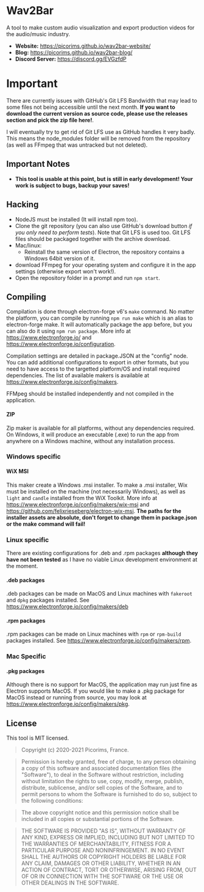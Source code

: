 # Wav2Bar
A tool to make custom audio visualization and export production videos for the audio/music industry.
- **Website:** https://picorims.github.io/wav2bar-website/
- **Blog:** https://picorims.github.io/wav2bar-blog/
- **Discord Server:** https://discord.gg/EVGzfdP

# Important
There are currently issues with GitHub's Git LFS Bandwidth that may lead to some files not being accessible until the next month. **If you want to download the current version as source code, please use the releases section and pick the zip file here!**.

I will eventually try to get rid of Git LFS use as GitHub handles it very badly. This means the node_modules folder will be removed from the repository (as well as FFmpeg that was untracked but not deleted).

## Important Notes
- **This tool is usable at this point, but is still in early development! Your work is subject to bugs, backup your saves!**

## Hacking
- NodeJS must be installed (It will install npm too).
- Clone the git repository (you can also use GitHub's download button *if you only need to perform tests*). Note that Git LFS is used too. Git LFS files should be packaged together with the archive download.
- Mac/linux:
    - Reinstall the same version of Electron, the repository contains a Windows 64bit version of it.
- download FFmpeg for your operating system and configure it in the app settings (otherwise export won't work!).
- Open the repository folder in a prompt and run `npm start`.

## Compiling
Compilation is done through electron-forge v6's `make` command. No matter the platform, you can compile by running `npm run make` which is an alias to electron-forge make. It will automatically package the app before, but you can also do it using `npm run package`. More info at https://www.electronforge.io/ and https://www.electronforge.io/configuration.

Compilation settings are detailed in package.JSON at the "config" node. You can add additional configurations to export in other formats, but you need to have access to the targetted platform/OS and install required dependencies. The list of available makers is available at https://www.electronforge.io/config/makers.

FFMpeg should be installed independently and not compiled in the application.

#### ZIP
Zip maker is available for all platforms, without any dependencies required. On Windows, it will produce an executable (.exe) to run the app from anywhere on a Windows machine, without any installation process.

### Windows specific

#### WiX MSI
This maker create a Windows .msi installer. To make a .msi installer, Wix must be installed on the machine (not necessarily Windows), as well as `light` and `candle` installed from the WiX Toolkit. More info at https://www.electronforge.io/config/makers/wix-msi and https://github.com/felixrieseberg/electron-wix-msi.
**The paths for the installer assets are absolute, don't forget to change them in package.json or the make command will fail!**

### Linux specific
There are existing configurations for .deb and .rpm packages **although they have not been tested** as I have no viable Linux development environment at the moment.

#### .deb packages
.deb packages can be made on MacOS and Linux machines with `fakeroot` and `dpkg` packages installed.
See https://www.electronforge.io/config/makers/deb

#### .rpm packages
.rpm packages can be made on Linux machines with `rpm` or `rpm-build` packages installed.
See https://www.electronforge.io/config/makers/rpm.

### Mac Specific

#### .pkg packages
Although there is no support for MacOS, the application may run just fine as Electron supports MacOS. If you would like to make a .pkg package for MacOS instead or running from source, you may look at https://www.electronforge.io/config/makers/pkg.


## License
This tool is MIT licensed.

> Copyright (c) 2020-2021 Picorims, France.

> Permission is hereby granted, free of charge, to any person obtaining a copy of this software and associated documentation files (the "Software"), to deal in the Software without restriction, including without limitation the rights to use, copy, modify, merge, publish, distribute, sublicense, and/or sell copies of the Software, and to permit persons to whom the Software is furnished to do so, subject to the following conditions:

> The above copyright notice and this permission notice shall be included in all copies or substantial portions of the Software.

> THE SOFTWARE IS PROVIDED "AS IS", WITHOUT WARRANTY OF ANY KIND, EXPRESS OR IMPLIED, INCLUDING BUT NOT LIMITED TO THE WARRANTIES OF MERCHANTABILITY, FITNESS FOR A PARTICULAR PURPOSE AND NONINFRINGEMENT. IN NO EVENT SHALL THE AUTHORS OR COPYRIGHT HOLDERS BE LIABLE FOR ANY CLAIM, DAMAGES OR OTHER LIABILITY, WHETHER IN AN ACTION OF CONTRACT, TORT OR OTHERWISE, ARISING FROM, OUT OF OR IN CONNECTION WITH THE SOFTWARE OR THE USE OR OTHER DEALINGS IN THE SOFTWARE.
